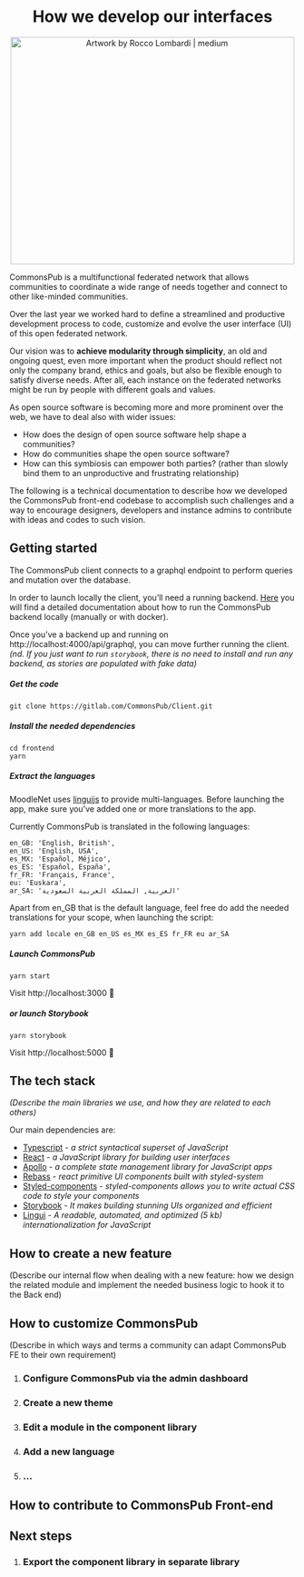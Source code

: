 <div style="
    text-align: center;
">

# How we develop our interfaces

</div>

<div style="
    text-align: center;
">
<img src="https://user-content.gitlab-static.net/ad5bff60561e4253b2793ab58506a4870fd9ff4e/68747470733a2f2f7777772e74656b6567616c6c6572792e636f6d2f73746f72652f696d6167652f7468756d626e61696c732f31382f63382f526f63636f5f4c6f6d62617264695f315f6a70672d3130313530342d3230343878313532342e6a7067" alt="Artwork by Rocco Lombardi | medium" data-canonical-src="https://www.tekegallery.com/store/image/thumbnails/18/c8/Rocco_Lombardi_1_jpg-101504-2048x1524.jpg" class="js-lazy-loaded qa-js-lazy-loaded" width="500" height="400">
</div>

CommonsPub is a multifunctional federated network that allows communities to coordinate a wide range of needs together and connect to other like-minded communities. 

Over the last year we worked hard to define a streamlined and productive development process to code, customize and evolve the user interface (UI) of this open federated network.

Our vision was to **achieve modularity through simplicity**, an old and ongoing quest, even more important when the product should reflect not only the company brand, ethics and goals, but also be flexible enough to satisfy diverse needs. After all, each instance on the federated networks might be run by people with different goals and values.
 
As open source software is becoming more and more prominent over the web, we have to deal also with wider issues: 

- How does the design of open source software help shape a communities? 
- How do communities shape the open source software?
- How can this symbiosis can empower both parties? (rather than slowly bind them to an unproductive and frustrating relationship)


The following is a technical documentation to describe how we developed the CommonsPub front-end codebase to accomplish such challenges and a way to encourage designers, developers and instance admins to contribute with ideas and codes to such vision.

## Getting started

The CommonsPub client connects to a graphql endpoint to perform queries and mutation over the database. 

In order to launch locally the client, you’ll need a running backend. [Here](https://gitlab.com/commonspub/Server/-/blob/develop/HACKING.md) you will find a detailed documentation about how to run the CommonsPub backend locally (manually or with docker).

Once you’ve a backend up and running on http://localhost:4000/api/graphql, you can move further running the client.
*(nd. If you just want to run `storybook`, there is no need to install and run any backend, as stories are populated with fake data)*
##### Get the code
`git clone https://gitlab.com/CommonsPub/Client.git`
##### Install the needed dependencies
```
cd frontend
yarn
```
##### Extract the languages
MoodleNet uses [linguijs](https://lingui.js.org/index.html) to provide multi-languages. Before launching the app, make sure you’ve added one or more translations to the app.

Currently CommonsPub is translated in the following languages: 

	en_GB: 'English, British',
    en_US: 'English, USA',
    es_MX: 'Español, Méjico',
    es_ES: 'Español, España',
    fr_FR: 'Français, France',
    eu: 'Euskara',
    ar_SA: 'العربية, المملكة العربية السعودية'
    

Apart from en_GB that is the default language, feel free do add the needed translations for your scope, when launching the script:
 
```
yarn add locale en_GB en_US es_MX es_ES fr_FR eu ar_SA
```


##### Launch CommonsPub
`yarn start`

Visit http://localhost:3000 🌱

##### or launch Storybook
`yarn storybook`

Visit http://localhost:5000 🍄

## The tech stack
*(Describe the main libraries we use, and how they are related to each others)*

Our main dependencies are:
- [Typescript](https://www.typescriptlang.org/) - *a strict syntactical superset of JavaScript*
- [React](https://reactjs.org/) - *a JavaScript library for building user interfaces*
- [Apollo](https://www.apollographql.com/docs/react/) - *a complete state management library for JavaScript apps*    
- [Rebass](https://rebassjs.org/) - *react primitive UI components built with styled-system* 
- [Styled-components](https://styled-components.com/) - *styled-components allows you to write actual CSS code to style your components*
- [Storybook](https://storybook.js.org/) - *It makes building stunning UIs organized and efficient*
- [Lingui](https://lingui.js.org/index.html) - *A readable, automated, and optimized (5 kb) internationalization for JavaScript*

## How to create a new feature 
(Describe our internal flow when dealing with a new feature: how we design the related module and implement the needed business logic to hook it to the Back end)


## How to customize CommonsPub
(Describe in which ways and terms a community can adapt CommonsPub FE to their own requirement)

1. ### Configure CommonsPub via the admin dashboard
2. ### Create a new theme
3. ### Edit a module in the component library
4. ### Add a new language
5. ### ...


## How to contribute to CommonsPub Front-end


## Next steps

1. ### Export the component library in separate library